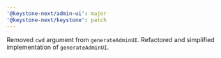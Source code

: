 ```yaml
---
'@keystone-next/admin-ui': major
'@keystone-next/keystone': patch
---
```


Removed `cwd` argument from `generateAdminUI`. Refactored and simplified implementation of `generateAdminUI`.
